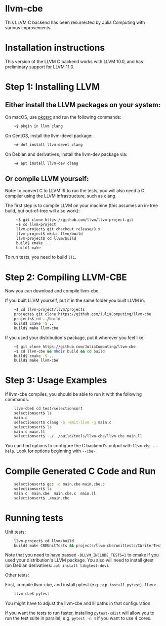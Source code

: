 llvm-cbe
========

This LLVM C backend has been resurrected by Julia Computing with various improvements.

Installation instructions
=========================

This version of the LLVM C backend works with LLVM 10.0, and has preliminary support for LLVM 11.0.

Step 1: Installing LLVM
=======================

Either install the LLVM packages on your system:
--------------------------------------------

On macOS, use [pkgsrc](http://pkgsrc.joyent.com/install-on-osx/) and run the following commands:
```sh
    ~$ pkgin in llvm clang
```

On CentOS, install the llvm-devel package:
```sh
    ~# dnf install llvm-devel clang
```

On Debian and derivatives, install the llvm-dev package via:
```sh
    ~# apt install llvm-dev clang
```

Or compile LLVM yourself:
-----------------------------
Note: to convert C to LLVM IR to run the tests, you will also need a C compiler using the LLVM infrastructure, such as clang.

The first step is to compile LLVM on your machine
(this assumes an in-tree build, but out-of-tree will also work):

```sh
     ~$ git clone https://github.com/llvm/llvm-project.git
     ~$ cd llvm-project
     llvm-project$ git checkout release/8.x
     llvm-project$ mkdir llvm/build
     llvm-project$ cd llvm/build
     build$ cmake ..
     build$ make
```
To run tests, you need to build `lli`.


Step 2: Compiling LLVM-CBE
==========================

Now you can download and compile llvm-cbe.

If you built LLVM yourself, put it in the same folder you built LLVM in:
```sh
    ~$ cd llvm-project/llvm/projects
    projects$ git clone https://github.com/JuliaComputing/llvm-cbe
    projects$ cd ../build
    build$ cmake -S ..
    build$ make llvm-cbe
```
If you used your distribution's package, put it wherever you feel like:
```sh
    ~$ git clone https://github.com/JuliaComputing/llvm-cbe
    ~$ cd llvm-cbe && mkdir build && cd build
    build$ cmake -S ..
    build$ make llvm-cbe
```
Step 3: Usage Examples
======================

If llvm-cbe compiles, you should be able to run it with the following commands.
```sh
    llvm-cbe$ cd test/selectionsort
    selectionsort$ ls
    main.c
    selectionsort$ clang -S -emit-llvm -g main.c
    selectionsort$ ls
    main.c main.ll
    selectionsort$ ../../build/tools/llvm-cbe/llvm-cbe main.ll
```

You can find options to configure the C backend's output with `llvm-cbe --help`.
Look for options beginning with `--cbe-`.

Compile Generated C Code and Run
================================

```sh
    selectionsort$ gcc -o main.cbe main.cbe.c
    selectionsort$ ls
    main.c  main.cbe  main.cbe.c  main.ll
    selectionsort$ ./main.cbe
```

Running tests
==================

Unit tests:

```sh
    llvm-project$ cd llvm/build
    build$ make CBEUnitTests && projects/llvm-cbe/unittests/CWriterTest
```

Note that you need to have passed `-DLLVM_INCLUDE_TESTS=1` to cmake if you used
your distribution's LLVM package. You also will need to install gtest (on Debian
derivatives: `apt install libgtest-dev`).

Other tests:

First, compile llvm-cbe, and install pytest (e.g. `pip install pytest`). Then:

```sh
    llvm-cbe$ pytest
```

You might have to adjust the llvm-cbe and lli paths in that configuration.

If you want the tests to run faster, installing `pytest-xdist` will allow you to run the test suite in parallel, e.g. `pytest -n 4` if you want to use 4 cores.
